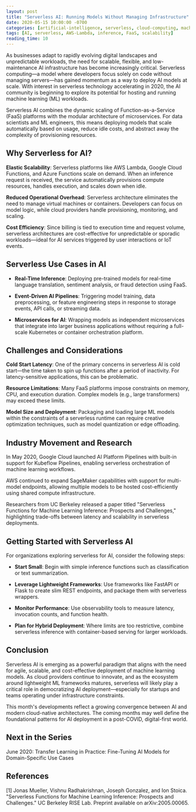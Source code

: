 ```yaml
---
layout: post
title: "Serverless AI: Running Models Without Managing Infrastructure"
date: 2020-05-15 10:00:00 -0700
categories: [artificial-intelligence, serverless, cloud-computing, machine-learning]
tags: [AI, serverless, AWS-Lambda, inference, FaaS, scalability]
reading_time: 10
---
```


As businesses adapt to rapidly evolving digital landscapes and unpredictable workloads, the need for scalable, flexible, and low-maintenance AI infrastructure has become increasingly critical. Serverless computing—a model where developers focus solely on code without managing servers—has gained momentum as a way to deploy AI models at scale. With interest in serverless technology accelerating in 2020, the AI community is beginning to explore its potential for hosting and running machine learning (ML) workloads.

Serverless AI combines the dynamic scaling of Function-as-a-Service (FaaS) platforms with the modular architecture of microservices. For data scientists and ML engineers, this means deploying models that scale automatically based on usage, reduce idle costs, and abstract away the complexity of provisioning resources.

## Why Serverless for AI?

**Elastic Scalability**: Serverless platforms like AWS Lambda, Google Cloud Functions, and Azure Functions scale on demand. When an inference request is received, the service automatically provisions compute resources, handles execution, and scales down when idle.

**Reduced Operational Overhead**: Serverless architecture eliminates the need to manage virtual machines or containers. Developers can focus on model logic, while cloud providers handle provisioning, monitoring, and scaling.

**Cost Efficiency**: Since billing is tied to execution time and request volume, serverless architectures are cost-effective for unpredictable or sporadic workloads—ideal for AI services triggered by user interactions or IoT events.

## Serverless Use Cases in AI

- **Real-Time Inference**: Deploying pre-trained models for real-time language translation, sentiment analysis, or fraud detection using FaaS.

- **Event-Driven AI Pipelines**: Triggering model training, data preprocessing, or feature engineering steps in response to storage events, API calls, or streaming data.

- **Microservices for AI**: Wrapping models as independent microservices that integrate into larger business applications without requiring a full-scale Kubernetes or container orchestration platform.

## Challenges and Considerations

**Cold Start Latency**: One of the primary concerns in serverless AI is cold start—the time taken to spin up functions after a period of inactivity. For latency-sensitive applications, this can be problematic.

**Resource Limitations**: Many FaaS platforms impose constraints on memory, CPU, and execution duration. Complex models (e.g., large transformers) may exceed these limits.

**Model Size and Deployment**: Packaging and loading large ML models within the constraints of a serverless runtime can require creative optimization techniques, such as model quantization or edge offloading.

## Industry Movement and Research

In May 2020, Google Cloud launched AI Platform Pipelines with built-in support for Kubeflow Pipelines, enabling serverless orchestration of machine learning workflows.

AWS continued to expand SageMaker capabilities with support for multi-model endpoints, allowing multiple models to be hosted cost-efficiently using shared compute infrastructure.

Researchers from UC Berkeley released a paper titled "Serverless Functions for Machine Learning Inference: Prospects and Challenges," highlighting trade-offs between latency and scalability in serverless deployments.

## Getting Started with Serverless AI

For organizations exploring serverless for AI, consider the following steps:

- **Start Small**: Begin with simple inference functions such as classification or text summarization.

- **Leverage Lightweight Frameworks**: Use frameworks like FastAPI or Flask to create slim REST endpoints, and package them with serverless wrappers.

- **Monitor Performance**: Use observability tools to measure latency, invocation counts, and function health.

- **Plan for Hybrid Deployment**: Where limits are too restrictive, combine serverless inference with container-based serving for larger workloads.

## Conclusion

Serverless AI is emerging as a powerful paradigm that aligns with the need for agile, scalable, and cost-effective deployment of machine learning models. As cloud providers continue to innovate, and as the ecosystem around lightweight ML frameworks matures, serverless will likely play a critical role in democratizing AI deployment—especially for startups and teams operating under infrastructure constraints.

This month's developments reflect a growing convergence between AI and modern cloud-native architectures. The coming months may well define the foundational patterns for AI deployment in a post-COVID, digital-first world.

## Next in the Series
June 2020: Transfer Learning in Practice: Fine-Tuning AI Models for Domain-Specific Use Cases

## References

[1] Jonas Mueller, Vishnu Radhakrishnan, Joseph Gonzalez, and Ion Stoica. "Serverless Functions for Machine Learning Inference: Prospects and Challenges." UC Berkeley RISE Lab. Preprint available on arXiv:2005.00065.